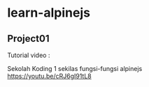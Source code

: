 # learn-alpinejs

## Project01
Tutorial video :

Sekolah Koding
1 sekilas fungsi-fungsi alpinejs
https://youtu.be/cRJ6gI91tL8
